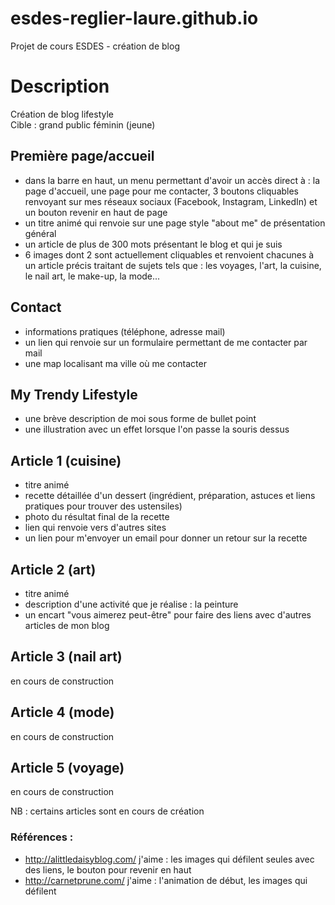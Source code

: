 # esdes-reglier-laure.github.io
Projet de cours ESDES - création de blog 


# Description 
Création de blog lifestyle  
Cible : grand public féminin (jeune)  

## Première page/accueil
- dans la barre en haut, un menu permettant d'avoir un accès direct à : la page d'accueil, une page pour me contacter, 3 boutons cliquables renvoyant sur mes réseaux sociaux (Facebook, Instagram, LinkedIn) et un bouton revenir en haut de page
- un titre animé qui renvoie sur une page style "about me" de présentation général
- un article de plus de 300 mots présentant le blog et qui je suis
- 6 images dont 2 sont actuellement cliquables et renvoient chacunes à un article précis traitant de sujets tels que : les voyages, l'art, la cuisine, le nail art, le make-up, la mode...

## Contact
- informations pratiques (téléphone, adresse mail)
- un lien qui renvoie sur un formulaire permettant de me contacter par mail
- une map localisant ma ville où me contacter

## My Trendy Lifestyle 
- une brève description de moi sous forme de bullet point
- une illustration avec un effet lorsque l'on passe la souris dessus

## Article 1 (cuisine)
- titre animé
- recette détaillée d'un dessert (ingrédient, préparation, astuces et liens pratiques pour trouver des ustensiles)
- photo du résultat final de la recette
- lien qui renvoie vers d'autres sites 
- un lien pour m'envoyer un email pour donner un retour sur la recette

## Article 2 (art)
- titre animé
- description d'une activité que je réalise : la peinture
- un encart "vous aimerez peut-être" pour faire des liens avec d'autres articles de mon blog

## Article 3 (nail art)
en cours de construction

## Article 4 (mode)
en cours de construction

## Article 5 (voyage)
en cours de construction

NB : certains articles sont en cours de création

### Références : 
- http://alittledaisyblog.com/ 
j'aime : les images qui défilent seules avec des liens, le bouton pour revenir en haut 
- http://carnetprune.com/
j'aime : l'animation de début, les images qui défilent

